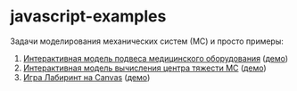 # javascript-examples
Задачи моделирования механических систем (МС) и просто примеры:
1. <a target="_blank" href="https://github.com/goshanoob/javascript-examples/tree/master/%D0%BC%D0%BE%D0%B4%D0%B5%D0%BB%D1%8C%D0%9F%D0%BE%D0%B4%D0%B2%D0%B5%D1%81%D0%B0">Интерактивная модель подвеса медицинского оборудования</a> (<a tagret="_blank" href="http://goshanoob.eu5.org/javascript-examples/%D0%BC%D0%BE%D0%B4%D0%B5%D0%BB%D1%8C%D0%9F%D0%BE%D0%B4%D0%B2%D0%B5%D1%81%D0%B0/%D0%BC%D0%BE%D0%B4%D0%B5%D0%BB%D1%8C.html">демо</a>)
2. <a target="_blank" href="https://github.com/goshanoob/javascript-examples/tree/master/%D0%A6%D0%B5%D0%BD%D1%82%D1%80%D1%8B%20%D0%9C%D0%B0%D1%81%D1%81">Интерактивная модель вычисления центра тяжести МС</a> (<a tagret="_blank" href="http://goshanoob.eu5.org/javascript-examples/%D0%A6%D0%B5%D0%BD%D1%82%D1%80%D1%8B%20%D0%9C%D0%B0%D1%81%D1%81/%D0%B4%D0%B2%D0%BE%D0%B9%D0%BD%D0%BE%D0%B9%20%D0%BC%D0%B0%D1%8F%D1%82%D0%BD%D0%B8%D0%BA.html">демо</a>)
3. <a tagret="_blank" href="https://github.com/goshanoob/javascript-examples/tree/master/%D0%9B%D0%B0%D0%B1%D0%B8%D1%80%D0%B8%D0%BD%D1%82">Игра Лабиринт на Canvas</a> (<a tagret="_blank" href="http://goshanoob.eu5.org/javascript-examples/Лабиринт/canvas_labirint.html">демо</a>)



